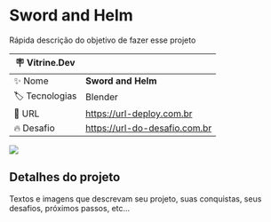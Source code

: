 # Sword and Helm

Rápida descrição do objetivo de fazer esse projeto

| :placard: Vitrine.Dev |     |
| -------------  | --- |
| :sparkles: Nome        | **Sword and Helm**
| :label: Tecnologias | Blender
| :rocket: URL         | https://url-deploy.com.br
| :fire: Desafio     | https://url-do-desafio.com.br

<!-- Inserir imagem com a #vitrinedev ao final do link -->
![](https://via.placeholder.com/1200x500.png?text=imagem+lindona+do+meu+projeto#vitrinedev)

## Detalhes do projeto

Textos e imagens que descrevam seu projeto, suas conquistas, seus desafios, próximos passos, etc...
